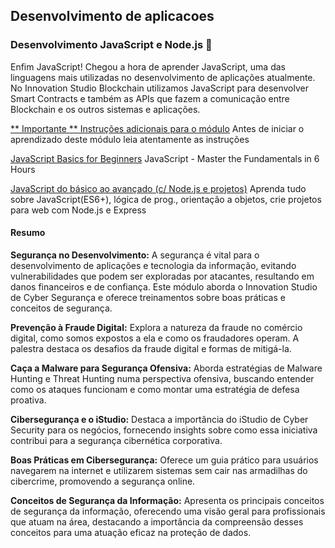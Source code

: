 ## Desenvolvimento de aplicacoes

### Desenvolvimento JavaScript e Node.js 🔐

Enfim JavaScript! Chegou a hora de aprender JavaScript, uma das linguagens mais utilizadas no desenvolvimento de aplicações atualmente. No Innovation Studio Blockchain utilizamos JavaScript para desenvolver Smart Contracts e também as APIs que fazem a comunicação entre Blockchain e os outros sistemas e aplicações.

[** Importante ** Instruções adicionais para o módulo](https://compasso.atlassian.net/wiki/spaces/BLC/pages/5623349262/3+Desenvolvimento+de+aplica+es#Instru%C3%A7%C3%B5es-adicionais-do-m%C3%B3dulo)
Antes de iniciar o aprendizado deste módulo leia atentamente as instruções

[JavaScript Basics for Beginners](udemy.com/course/javascript-basics-for-beginners)
JavaScript - Master the Fundamentals in 6 Hours

[JavaScript do básico ao avançado (c/ Node.js e projetos)](udemy.com/course/javascript-do-basico-ao-avancado-com-node-e-projetos)
Aprenda tudo sobre JavaScript(ES6+), lógica de prog., orientação a objetos, crie projetos para web com Node.js e Express

#### Resumo

**Segurança no Desenvolvimento:** A segurança é vital para o desenvolvimento de aplicações e tecnologia da informação, evitando vulnerabilidades que podem ser exploradas por atacantes, resultando em danos financeiros e de confiança. Este módulo aborda o Innovation Studio de Cyber Segurança e oferece treinamentos sobre boas práticas e conceitos de segurança.

**Prevenção à Fraude Digital:** Explora a natureza da fraude no comércio digital, como somos expostos a ela e como os fraudadores operam. A palestra destaca os desafios da fraude digital e formas de mitigá-la.

**Caça a Malware para Segurança Ofensiva:** Aborda estratégias de Malware Hunting e Threat Hunting numa perspectiva ofensiva, buscando entender como os ataques funcionam e como montar uma estratégia de defesa proativa.

**Cibersegurança e o iStudio:** Destaca a importância do iStudio de Cyber Security para os negócios, fornecendo insights sobre como essa iniciativa contribui para a segurança cibernética corporativa.

**Boas Práticas em Cibersegurança:** Oferece um guia prático para usuários navegarem na internet e utilizarem sistemas sem cair nas armadilhas do cibercrime, promovendo a segurança online.

**Conceitos de Segurança da Informação:** Apresenta os principais conceitos de segurança da informação, oferecendo uma visão geral para profissionais que atuam na área, destacando a importância da compreensão desses conceitos para uma atuação eficaz na proteção de dados.
